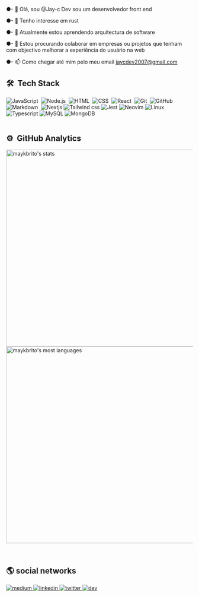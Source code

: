●- 👋 Olá, sou @Jay-c Dev sou um desenvolvedor front end

●- 👀 Tenho interesse em rust

●- 🌱 Atualmente estou aprendendo arquitectura de software 

●- 💞️ Estou procurando colaborar em empresas ou projetos que tenham com objectivo melhorar a experiência do usuário na web

●- 📫 Como chegar até mim pelo meu email jaycdev2007@gmail.com
<!--- jaycdev2007/jaycdev2007 é um repositório ✨ especial ✨ porque seu `README.md` (este arquivo) aparece no seu perfil do GitHub. Você pode clicar no link Visualizar para ver suas alterações. --->

## 🛠 &nbsp;Tech Stack

![JavaScript](https://img.shields.io/badge/-JavaScript-05122A?style=flat&logo=javascript)&nbsp;
![Node.js](https://img.shields.io/badge/-Node.js-05122A?style=flat&logo=node.js)&nbsp;
![HTML](https://img.shields.io/badge/-HTML-05122A?style=flat&logo=HTML5)&nbsp;
![CSS](https://img.shields.io/badge/-CSS-05122A?style=flat&logo=CSS3&logoColor=1572B6)&nbsp;
![React](https://img.shields.io/badge/-React-05122A?style=flat&logo=react)&nbsp;
![Git](https://img.shields.io/badge/-Git-05122A?style=flat&logo=git)&nbsp;
![GitHub](https://img.shields.io/badge/-GitHub-05122A?style=flat&logo=github)&nbsp;
![Markdown](https://img.shields.io/badge/-Markdown-05122A?style=flat&logo=markdown)&nbsp;
![Nextjs](https://img.shields.io/badge/-Nextjs-05122A?style=flat&logo=next.js)
![Tailwind css](https://img.shields.io/badge/-Tailwind%20css-05122A?style=flat&logo=tailwindcss)
![Jest](https://img.shields.io/badge/-Jest-05122A?style=flat&logo=jest)
![Neovim](https://img.shields.io/badge/-Neovim-05122A?style=flat&logo=neovim)
![Linux](https://img.shields.io/badge/-Linux-05122A?style=flat&logo=linux)
![Typescript](https://img.shields.io/badge/-TypeScript-05122A?style=flat&logo=Typescript)
![MySQL](https://img.shields.io/badge/-Mysql-05122A?style=flat&logo=mysql)
![MongoDB](https://img.shields.io/badge/-MongoDB-05122A?style=flat&logo=mongodb)
<br><br>

## ⚙️ &nbsp;GitHub Analytics

<p align="left">
<img width="530em" src="https://github-readme-stats.vercel.app/api?username=jaycdev2007&show_icons=true&theme=vision-friendly-dark" alt="maykbrito's stats"/>
<img width="530em" src="https://github-readme-stats.vercel.app/api/top-langs/?username=jaycdev2007&layout=compact&theme=vision-friendly-dark" alt="maykbrito's most languages"/>
</p>
<br/>

## 🌎 social networks

<a href="https://medium.com/@oscarjeremiasdev">
<img src="https://img.shields.io/badge/-oscar%20jeremias-05122A?style=flat&logo=medium" alt="medium" />
</a>
<a href="https://www.linkedin.com/in/%C3%B3scar-jeremias-356821235">
<img src="https://img.shields.io/badge/-oscar%20jeremias-05122A?style=flat&logo=linkedin" alt="linkedin"/>
</a>
<a href="https://mobile.twitter.com/oscarJeremiaDev">
<img src="https://img.shields.io/badge/-oscar%20jeremias-05122A?style=flat&logo=twitter" alt="twitter"/>
</a>
<a href="https://dev.to/oscarjeremiasdev">
<img src="https://img.shields.io/badge/-oscar%20jeremias-05122A?style=flat&logo=dev.to" alt="dev"/>
</a>
